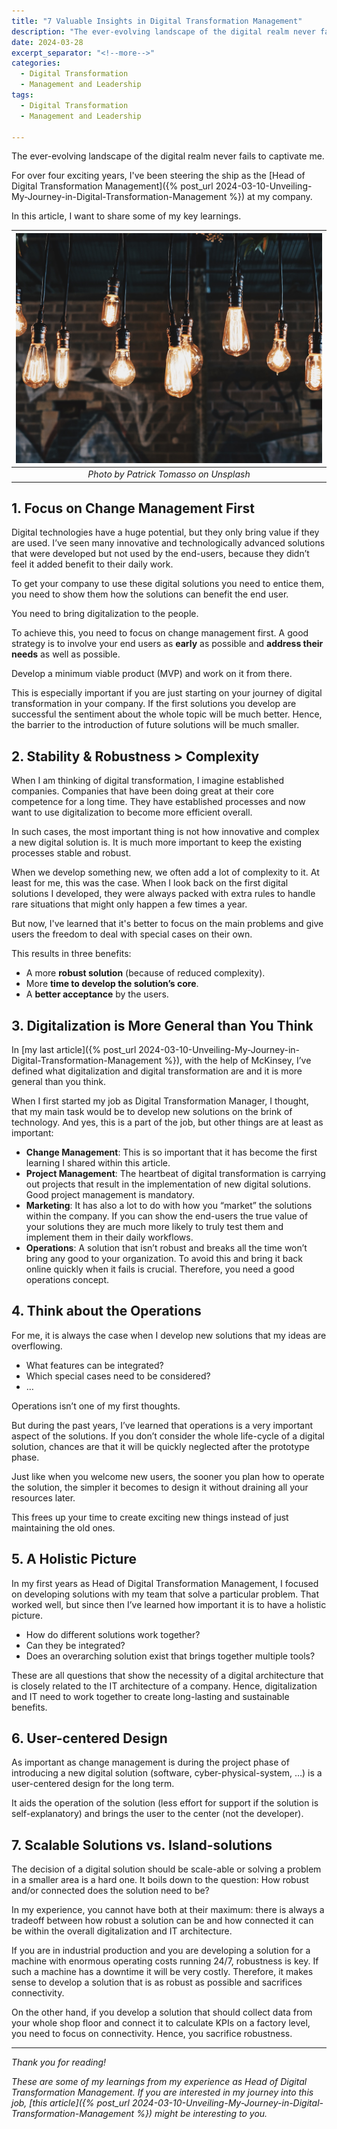 ```yaml
---
title: "7 Valuable Insights in Digital Transformation Management"
description: "The ever-evolving landscape of the digital realm never fails to captivate me. For over four exciting years, I've been steering the ship as the Head of Digital Transformation Management at my company. In this article, I want to share some of my key learnings."
date: 2024-03-28
excerpt_separator: "<!--more-->"
categories:
  - Digital Transformation
  - Management and Leadership
tags:
  - Digital Transformation
  - Management and Leadership

---
```

The ever-evolving landscape of the digital realm never fails to captivate me.

For over four exciting years, I've been steering the ship as the [Head of Digital Transformation Management]({% post_url 2024-03-10-Unveiling-My-Journey-in-Digital-Transformation-Management %}) at my company.

In this article, I want to share some of my key learnings.

| ![image](/assets/images/light-bulbs-unsplash.jpg) |
|:--:|
| *Photo by Patrick Tomasso on Unsplash* |

## 1. Focus on Change Management First

Digital technologies have a huge potential, but they only bring value if they are used. I’ve seen many innovative and technologically advanced solutions that were developed but not used by the end-users, because they didn’t feel it added benefit to their daily work.

To get your company to use these digital solutions you need to entice them, you need to show them how the solutions can benefit the end user.

You need to bring digitalization to the people.

To achieve this, you need to focus on change management first. A good strategy is to involve your end users as **early** as possible and **address their needs** as well as possible.

Develop a minimum viable product (MVP) and work on it from there.

This is especially important if you are just starting on your journey of digital transformation in your company. If the first solutions you develop are successful the sentiment about the whole topic will be much better. Hence, the barrier to the introduction of future solutions will be much smaller.

## 2. Stability & Robustness > Complexity

When I am thinking of digital transformation, I imagine established companies. Companies that have been doing great at their core competence for a long time. They have established processes and now want to use digitalization to become more efficient overall.

In such cases, the most important thing is not how innovative and complex a new digital solution is. It is much more important to keep the existing processes stable and robust.

When we develop something new, we often add a lot of complexity to it. At least for me, this was the case. When I look back on the first digital solutions I developed, they were always packed with extra rules to handle rare situations that might only happen a few times a year.

But now, I've learned that it's better to focus on the main problems and give users the freedom to deal with special cases on their own.

This results in three benefits:

- A more **robust solution** (because of reduced complexity).
- More **time to develop the solution’s core**.
- A **better acceptance** by the users.

## 3. Digitalization is More General than You Think

In [my last article]({% post_url 2024-03-10-Unveiling-My-Journey-in-Digital-Transformation-Management %}), with the help of McKinsey, I’ve defined what digitalization and digital transformation are and it is more general than you think.

When I first started my job as Digital Transformation Manager, I thought, that my main task would be to develop new solutions on the brink of technology. And yes, this is a part of the job, but other things are at least as important:

- **Change Management**: This is so important that it has become the first learning I shared within this article.
- **Project Management**: The heartbeat of digital transformation is carrying out projects that result in the implementation of new digital solutions. Good project management is mandatory.
- **Marketing**: It has also a lot to do with how you “market” the solutions within the company. If you can show the end-users the true value of your solutions they are much more likely to truly test them and implement them in their daily workflows.
- **Operations**: A solution that isn’t robust and breaks all the time won’t bring any good to your organization. To avoid this and bring it back online quickly when it fails is crucial. Therefore, you need a good operations concept.

## 4. Think about the Operations

For me, it is always the case when I develop new solutions that my ideas are overflowing.

- What features can be integrated?
- Which special cases need to be considered?
- …

Operations isn’t one of my first thoughts.

But during the past years, I’ve learned that operations is a very important aspect of the solutions. If you don’t consider the whole life-cycle of a digital solution, chances are that it will be quickly neglected after the prototype phase.

Just like when you welcome new users, the sooner you plan how to operate the solution, the simpler it becomes to design it without draining all your resources later.

This frees up your time to create exciting new things instead of just maintaining the old ones.

## 5. A Holistic Picture

In my first years as Head of Digital Transformation Management, I focused on developing solutions with my team that solve a particular problem. That worked well, but since then I’ve learned how important it is to have a holistic picture.

- How do different solutions work together?
- Can they be integrated?
- Does an overarching solution exist that brings together multiple tools?

These are all questions that show the necessity of a digital architecture that is closely related to the IT architecture of a company. Hence, digitalization and IT need to work together to create long-lasting and sustainable benefits.

## 6. User-centered Design

As important as change management is during the project phase of introducing a new digital solution (software, cyber-physical-system, …) is a user-centered design for the long term.

It aids the operation of the solution (less effort for support if the solution is self-explanatory) and brings the user to the center (not the developer).

## 7. Scalable Solutions vs. Island-solutions

The decision of a digital solution should be scale-able or solving a problem in a smaller area is a hard one. It boils down to the question: How robust and/or connected does the solution need to be?

In my experience, you cannot have both at their maximum: there is always a tradeoff between how robust a solution can be and how connected it can be within the overall digitalization and IT architecture.

If you are in industrial production and you are developing a solution for a machine with enormous operating costs running 24/7, robustness is key. If such a machine has a downtime it will be very costly. Therefore, it makes sense to develop a solution that is as robust as possible and sacrifices connectivity.

On the other hand, if you develop a solution that should collect data from your whole shop floor and connect it to calculate KPIs on a factory level, you need to focus on connectivity. Hence, you sacrifice robustness.

---

*Thank you for reading!*

*These are some of my learnings from my experience as Head of Digital Transformation Management. If you are interested in my journey into this job, [this article]({% post_url 2024-03-10-Unveiling-My-Journey-in-Digital-Transformation-Management %}) might be interesting to you.*